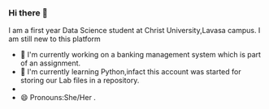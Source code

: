 ### Hi there 👋
I am a first year Data Science student at Christ University,Lavasa campus.
I am still new to this platform
- 🔭 I'm currently working on a banking management system which is part of an assignment.
- 🌱 I'm currently learning Python,infact this account was started for storing our Lab files in a repository.
- 
- 😄 Pronouns:She/Her .

<!--
**jyosnaphilip/jyosnaphilip** is a ✨ _special_ ✨ repository because its `README.md` (this file) appears on your GitHub profile.

Here are some ideas to get you started:


- 👯 I’m looking to collaborate on ...
- 🤔 I’m looking for help with ...
- 💬 Ask me about ...
- 📫 How to reach me: ...

- ⚡ Fun fact: ...
-->
